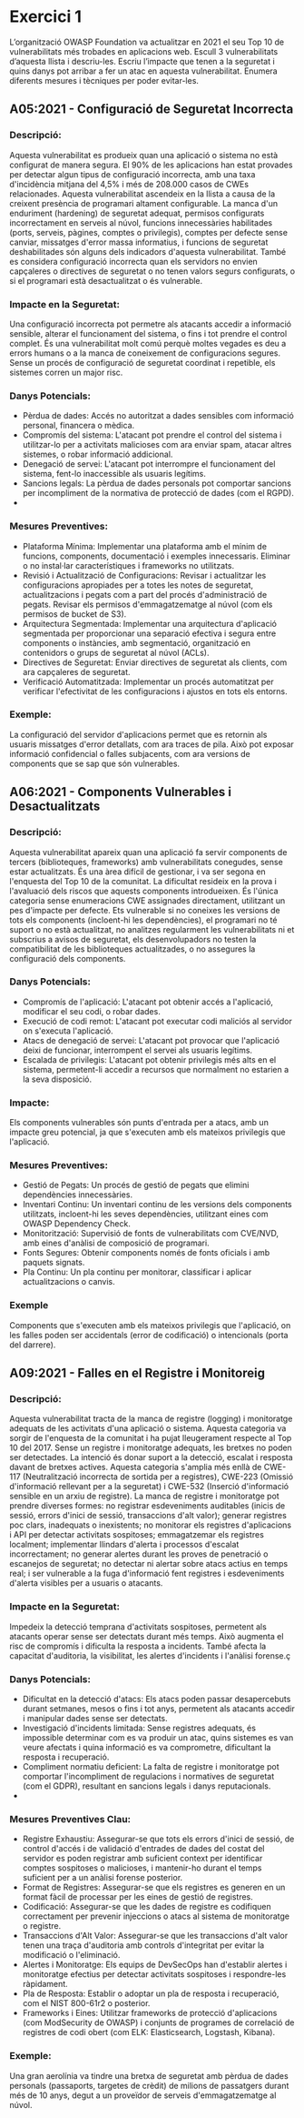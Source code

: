 # Exercici 1
L’organització OWASP Foundation va actualitzar en 2021 el seu Top 10 de vulnerabilitats més trobades en aplicacions web. 
Escull 3 vulnerabilitats d’aquesta llista i descriu-les. Escriu l’impacte que tenen a la seguretat i quins danys pot arribar a fer un atac en aquesta vulnerabilitat. Enumera diferents mesures i tècniques per poder evitar-les.

## A05:2021 - Configuració de Seguretat Incorrecta 

###  Descripció:
Aquesta vulnerabilitat es produeix quan una aplicació o sistema no està configurat de manera segura. El 90% de les aplicacions han estat provades per detectar algun tipus de configuració incorrecta, amb una taxa d'incidència mitjana del 4,5% i més de 208.000 casos de CWEs relacionades. Aquesta vulnerabilitat ascendeix en la llista a causa de la creixent presència de programari altament configurable.
La manca d'un enduriment (hardening) de seguretat adequat, permisos configurats incorrectament en serveis al núvol, funcions innecessàries habilitades (ports, serveis, pàgines, comptes o privilegis), comptes per defecte sense canviar,  missatges d'error massa informatius, i funcions de seguretat deshabilitades són alguns dels indicadors d'aquesta vulnerabilitat. També es considera configuració incorrecta quan els servidors no envien capçaleres o directives de seguretat o no tenen valors segurs configurats, o si el programari està desactualitzat o és vulnerable.

###  Impacte en la Seguretat:
 Una configuració incorrecta pot permetre als atacants accedir a informació sensible, alterar el funcionament del sistema, o fins i tot prendre el control complet. És una vulnerabilitat molt comú perquè moltes vegades es deu a errors humans o a la manca de coneixement de configuracions segures. Sense un procés de configuració de seguretat coordinat i repetible, els sistemes corren un major risc.

###  Danys Potencials:
- Pèrdua de dades: Accés no autoritzat a dades sensibles com informació personal, financera o mèdica.
- Compromís del sistema: L'atacant pot prendre el control del sistema i utilitzar-lo per a activitats malicioses com ara enviar spam, atacar altres sistemes, o robar informació addicional.
- Denegació de servei: L'atacant pot interrompre el funcionament del sistema, fent-lo inaccessible als usuaris legítims.
- Sancions legals: La pèrdua de dades personals pot comportar sancions per incompliment de la normativa de protecció de dades (com el RGPD).
- 
###  Mesures Preventives:
- Plataforma Mínima: Implementar una plataforma amb el mínim de funcions, components, documentació i exemples innecessaris. Eliminar o no instal·lar característiques i frameworks no utilitzats.
- Revisió i Actualització de Configuracions: Revisar i actualitzar les configuracions apropiades per a totes les notes de seguretat, actualitzacions i pegats com a part del procés d'administració de pegats. Revisar els permisos d'emmagatzematge al núvol (com els permisos de bucket de S3).
- Arquitectura Segmentada: Implementar una arquitectura d'aplicació segmentada per proporcionar una separació efectiva i segura entre components o instàncies, amb segmentació, organització en contenidors o grups de seguretat al núvol (ACLs).
- Directives de Seguretat: Enviar directives de seguretat als clients, com ara capçaleres de seguretat.
- Verificació Automatitzada: Implementar un procés automatitzat per verificar l'efectivitat de les configuracions i ajustos en tots els entorns.
###  Exemple:
La configuració del servidor d'aplicacions permet que es retornin als usuaris missatges d'error detallats, com ara traces de pila. Això pot exposar informació confidencial o falles subjacents, com ara versions de components que se sap que són vulnerables.

 ## A06:2021 - Components Vulnerables i Desactualitzats
 
### Descripció:
Aquesta vulnerabilitat apareix quan una aplicació fa servir components de tercers (biblioteques, frameworks) amb vulnerabilitats conegudes, sense estar actualitzats. És una àrea difícil de gestionar, i va ser segona en l'enquesta del Top 10 de la comunitat. La dificultat resideix en la prova i l'avaluació dels riscos que aquests components introdueixen. És l'única categoria sense enumeracions CWE assignades directament, utilitzant un pes d'impacte per defecte.
Ets vulnerable si no coneixes les versions de tots els components (incloent-hi les dependències), el programari no té suport o no està actualitzat, no analitzes regularment les vulnerabilitats ni et subscrius a avisos de seguretat, els desenvolupadors no testen la compatibilitat de les biblioteques actualitzades, o no assegures la configuració dels components.
### Danys Potencials:

- Compromís de l'aplicació: L'atacant pot obtenir accés a l'aplicació, modificar el seu codi, o robar dades.
- Execució de codi remot: L'atacant pot executar codi maliciós al servidor on s'executa l'aplicació.
- Atacs de denegació de servei: L'atacant pot provocar que l'aplicació deixi de funcionar, interrompent el servei als usuaris legítims.
- Escalada de privilegis: L'atacant pot obtenir privilegis més alts en el sistema, permetent-li accedir a recursos que normalment no estarien a la seva disposició.

 ### Impacte:
 Els components vulnerables són punts d'entrada per a atacs, amb un impacte greu potencial, ja que s'executen amb els mateixos privilegis que l'aplicació.
 
### Mesures Preventives:
- Gestió de Pegats: Un procés de gestió de pegats que elimini dependències innecessàries.
- Inventari Continu: Un inventari continu de les versions dels components utilitzats, incloent-hi les seves dependències, utilitzant eines com OWASP Dependency Check.
- Monitorització: Supervisió de fonts de vulnerabilitats com CVE/NVD, amb eines d'anàlisi de composició de programari.
- Fonts Segures: Obtenir components només de fonts oficials i amb paquets signats.
- Pla Continu: Un pla continu per monitorar, classificar i aplicar actualitzacions o canvis.

 ### Exemple
Components que s'executen amb els mateixos privilegis que l'aplicació, on les falles poden ser accidentals (error de codificació) o intencionals (porta del darrere).

 ## A09:2021 - Falles en el Registre i Monitoreig 

### Descripció:
Aquesta vulnerabilitat tracta de la manca de registre (logging) i monitoratge adequats de les activitats d'una aplicació o sistema. Aquesta categoria va sorgir de l'enquesta de la comunitat i ha pujat lleugerament respecte al Top 10 del 2017.  Sense un registre i monitoratge adequats, les bretxes no poden ser detectades. La intenció és donar suport a la detecció, escalat i resposta davant de bretxes actives. Aquesta categoria s'amplia més enllà de CWE-117 (Neutralització incorrecta de sortida per a registres), CWE-223 (Omissió d'informació rellevant per a la seguretat) i CWE-532 (Inserció d'informació sensible en un arxiu de registre).
La manca de registre i monitoratge pot prendre diverses formes: no registrar esdeveniments auditables (inicis de sessió, errors d'inici de sessió, transaccions d'alt valor); generar registres poc clars, inadequats o inexistents; no monitorar els registres d'aplicacions i API per detectar activitats sospitoses; emmagatzemar els registres localment; implementar llindars d'alerta i processos d'escalat incorrectament; no generar alertes durant les proves de penetració o escanejos de seguretat; no detectar ni alertar sobre atacs actius en temps real; i ser vulnerable a la fuga d'informació fent registres i esdeveniments d'alerta visibles per a usuaris o atacants.

### Impacte en la Seguretat:
Impedeix la detecció temprana d'activitats sospitoses, permetent als atacants operar sense ser detectats durant més temps. Això augmenta el risc de compromís i dificulta la resposta a incidents. També afecta la capacitat d'auditoria, la visibilitat, les alertes d'incidents i l'anàlisi forense.ç

### Danys Potencials:

- Dificultat en la detecció d'atacs: Els atacs poden passar desapercebuts durant setmanes, mesos o fins i tot anys, permetent als atacants accedir i manipular dades sense ser detectats.
- Investigació d'incidents limitada: Sense registres adequats, és impossible determinar com es va produir un atac, quins sistemes es van veure afectats i quina informació es va comprometre, dificultant la resposta i recuperació.
- Compliment normatiu deficient: La falta de registre i monitoratge pot comportar l'incompliment de regulacions i normatives de seguretat (com el GDPR), resultant en sancions legals i danys reputacionals.
- 
### Mesures Preventives Clau:
- Registre Exhaustiu: Assegurar-se que tots els errors d'inici de sessió, de control d'accés i de validació d'entrades de dades del costat del servidor es poden registrar amb suficient context per identificar comptes sospitoses o malicioses, i mantenir-ho durant el temps suficient per a un anàlisi forense posterior.
- Format de Registres: Assegurar-se que els registres es generen en un format fàcil de processar per les eines de gestió de registres.
- Codificació: Assegurar-se que les dades de registre es codifiquen correctament per prevenir injeccions o atacs al sistema de monitoratge o registre.
- Transaccions d'Alt Valor: Assegurar-se que les transaccions d'alt valor tenen una traça d'auditoria amb controls d'integritat per evitar la modificació o l'eliminació.
- Alertes i Monitoratge: Els equips de DevSecOps han d'establir alertes i monitoratge efectius per detectar activitats sospitoses i respondre-les ràpidament.
- Pla de Resposta: Establir o adoptar un pla de resposta i recuperació, com el NIST 800-61r2 o posterior.
- Frameworks i Eines: Utilitzar frameworks de protecció d'aplicacions (com ModSecurity de OWASP) i conjunts de programes de correlació de registres de codi obert (com ELK: Elasticsearch, Logstash, Kibana).
  
### Exemple:
 Una gran aerolínia  va tindre una bretxa de seguretat amb pèrdua de dades personals (passaports, targetes de crèdit) de milions de passatgers durant més de 10 anys, degut a un proveïdor de serveis d'emmagatzematge al núvol.

